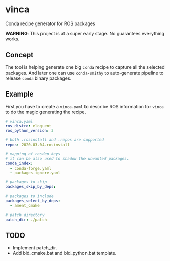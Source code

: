 # vinca
 Conda recipe generator for ROS packages
 
**WARNING**:
This project is at a super early stage.
No guarantees everything works.

## Concept

The tool is helping generate one big `conda` recipe to capture all the selected packages.
And later one can use `conda-smithy` to auto-generate pipeline to release `conda` binary packages.

## Example

First you have to create a `vinca.yaml` to describe ROS information for `vinca` to do the magic generating the recipe.

```yaml
# vinca.yaml
ros_distro: eloquent
ros_python_version: 3

# both .rosinstall and .repos are supported
repos: 2020.03.04.rosinstall

# mapping of rosdep keys
# it can be also used to shadow the unwanted packages.
conda_index:
  - conda-forge.yaml
  - packages-ignore.yaml

# packages to skip
packages_skip_by_deps:

# packages to include
packages_select_by_deps:
  - ament_cmake

# patch directory
patch_dir: ./patch
```

## TODO
  - Implement patch_dir.
  - Add bld_cmake.bat and bld_python.bat template.
